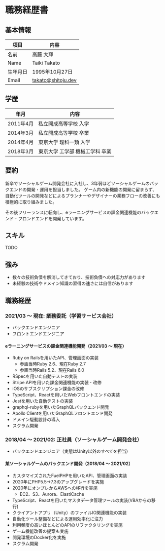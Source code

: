 # 職務経歴書

## 基本情報

| 項目    | 内容                 |
|-------|--------------------|
| 名前    | 高藤 大輝              |
| Name  | Taiki Takato       |
| 生年月日  | 1995年10月27日        |
| Email | takato@shitoju.dev |

## 学歴

| 年月      | 内容                |
|---------|-------------------|
| 2011年4月 | 私立開成高等学校 入学       |
| 2014年3月 | 私立開成高等学校 卒業       |
| 2014年4月 | 東京大学 理科一類 入学      |
| 2018年3月 | 東京大学 工学部 機械工学科 卒業 |

## 要約

新卒でソーシャルゲーム開発会社に入社し、3年弱ほどソーシャルゲームのバックエンドの開発・運用を担当しました。
ゲーム内の新機能の開発に留まらず、自動化ツールの開発などによるプランナーやデザイナーの業務フローの改善にも積極的に取り組みました。

その後フリーランスに転向し、eラーニングサービスの課金関連機能のバックエンド・フロンドエンドを開発しています。

## スキル

TODO

## 強み

- 数々の技術負債を解消してきており、技術負債への対応力があります
- 未経験の技術やドメイン知識の習得の速さには自信があります

## 職務経歴

### 2021/03 〜 現在: 業務委託（学習サービス会社）

- バックエンドエンジニア
- フロントエンドエンジニア

#### eラーニングサービスの課金関連機能開発（2021/03 〜 現在）

- Ruby on Railsを用いたAPI、管理画面の実装
  - 参画当時Ruby 2.6、現在Ruby 2.7
  - 参画当時Rails 5.2、現在Rails 6.0
- RSpecを用いた自動テストの実装
- Stripe APIを用いた課金関連機能の実装・改修
- iOSのサブスクリプション課金の改修
- TypeScript、Reactを用いたWebフロントエンドの実装
- Jestを用いた自動テストの実装
- graphql-rubyを用いたGraphQLバックエンド開発
- Apollo Clientを用いたGraphQLフロントエンド開発
- ドメイン駆動設計の導入
- スクラム開発

### 2018/04 〜 2021/02: 正社員（ソーシャルゲーム開発会社）

- バックエンドエンジニア（実態はUnity以外のすべてを担当）

#### 某ソーシャルゲームのバックエンド開発（2018/04 〜 2021/02）

- カスタマイズされたFuelPHPを用いたAPI、管理画面の実装
- 2020年にPHP5.5→7.3のアップグレードを実施
- 2020年にオンプレからAWSへの移行を実施
  - EC2、S3、Aurora、ElastiCache
- TypeScript、Reactを用いたマスタデータ管理ツールの実装(VBAからの移行)
- クライアントアプリ（Unity）のファイルIO関連機能の実装
- 自動化ツール整備などによる運用効率化に注力
- 利用頻度の高いほとんどのAPIのリファクタリングを実施
- ゲーム機能改善の提案も実施
- 開発環境のDocker化を実施
- スクラム開発
